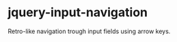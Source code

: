 jquery-input-navigation
=======================

Retro-like navigation trough input fields using arrow keys.
